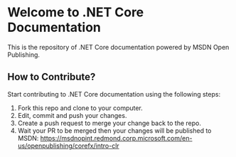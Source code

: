 Welcome to .NET Core Documentation
==================================

This is the repository of .NET Core documentation powered by MSDN Open Publishing.

How to Contribute?
------------------

Start contributing to .NET Core documentation using the following steps:

1. Fork this repo and clone to your computer.
2. Edit, commit and push your changes.
3. Create a push request to merge your change back to the repo.
4. Wait your PR to be merged then your changes will be published to MSDN:
https://msdnopint.redmond.corp.microsoft.com/en-us/openpublishing/corefx/intro-clr
